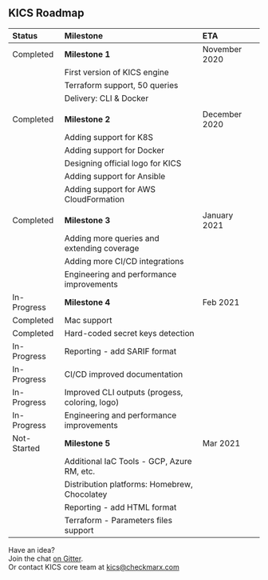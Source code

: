 ## KICS Roadmap

| Status | Milestone | ETA |
| :--- | :--- | :--- |
| Completed | **Milestone 1** | November 2020 |
|  | First version of KICS engine |  |
|  | Terraform support, 50 queries |  |
|  | Delivery: CLI & Docker |  |
| | | |
| Completed | **Milestone 2** | December 2020 |
|   | Adding support for K8S |  |
|   | Adding support for Docker |  |
|   | Designing official logo for KICS |  |
|   | Adding support for Ansible |  |
|   | Adding support for AWS CloudFormation |  |
| | | |
| Completed | **Milestone 3** | January 2021 |
|  | Adding more queries and extending coverage |  |
|  | Adding more CI/CD integrations |  |
| | Engineering and performance improvements |  |
| In-Progress | **Milestone 4** | Feb 2021 |
| Completed | Mac support |  |
| Completed | Hard-coded secret keys detection |  |
| In-Progress | Reporting - add SARIF format |  |
| In-Progress | CI/CD improved documentation |  |
| In-Progress | Improved CLI outputs (progess, coloring, logo) |  |
|In-Progress | Engineering and performance improvements |  |
| Not-Started | **Milestone 5** | Mar 2021 |
|  | Additional IaC Tools - GCP, Azure RM, etc. |  |
|  | Distribution platforms: Homebrew, Chocolatey|  |
|  | Reporting - add HTML format |  |
|  | Terraform - Parameters files support |  |

Have an idea?  
Join the chat <a href="https://gitter.im/kics-io/community" target="_blank">on Gitter</a>.  
Or contact KICS core team at [kics@checkmarx.com](mailto:kics@checkmarx.com)
